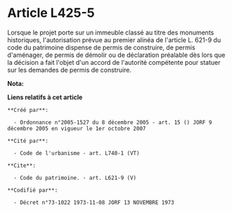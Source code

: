 # Article L425-5

Lorsque le projet porte sur un immeuble classé au titre des monuments historiques, l'autorisation prévue au premier alinéa de
l'article L. 621-9 du code du patrimoine dispense de permis de construire, de permis d'aménager, de permis de démolir ou de
déclaration préalable dès lors que la décision a fait l'objet d'un accord de l'autorité compétente pour statuer sur les
demandes de permis de construire.

**Nota:**



**Liens relatifs à cet article**

	**Créé par**:

	  - Ordonnance n°2005-1527 du 8 décembre 2005 - art. 15 () JORF 9 décembre 2005 en vigueur le 1er octobre 2007

	**Cité par**:

	  - Code de l'urbanisme - art. L740-1 (VT)

	**Cite**:

	  - Code du patrimoine. - art. L621-9 (V)

	**Codifié par**:

	  - Décret n°73-1022 1973-11-08 JORF 13 NOVEMBRE 1973
